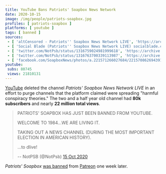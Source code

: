 ```yaml
---
title: YouTube Bans Patriots' Soapbox News Network
date: 2020-10-15
image: /img/people/patriots-soapbox.jpg
profiles: [ patriots-soapbox ]
platforms: [ youtube ]
tags: [ banned ]
sources:
 - [ 'altCensored - Patriots'' Soapbox News Network LIVE', 'https://archive.is/yaYtv' ]
 - [ 'Social Blade (Patriots'' Soapbox News Network LIVE) socialblade.com/youtube/channel/UCWW3gYCvKS412p7o6qSK5gg', 'https://archive.is/0WhUW' ]
 - [ 'twitter.com/NotPsb/status/1316759024981999618', 'https://archive.is/XNBM9' ]
 - [ 'twitter.com/NotPsb/status/1316763700339113987', 'https://archive.is/llCa7' ]
 - [ 'facebook.com/SoapboxNews/photos/a.221571266027684/221570862694391/', 'https://archive.is/hvsFN' ]
youtube:
 subs: 80745
 views: 21810131
---
```


[YouTube](/youtube/) deleted the channel _Patriots' Soapbox News Network LIVE_
in an effort to purge channels that the platform claimed were spreading
"harmful conspiracy theories." The two and a half year old channel had **80k
subscribers** and nearly **22 million total views**.
> PATRIOTS' SOAPBOX HAS JUST BEEN BANNED FROM YOUTUBE.
>
> WELCOME TO 1984...WE ARE LIVING IT.
>
> TAKING OUT A NEWS CHANNEL (DURING THE MOST IMPORTANT ELECTION IN AMERICAN
> HISTORY).
>
> ...to dlive!
>
> -- NotPSB (@NotPsb) [15 Oct 2020](https://archive.is/XNBM9)

_Patriots' Soapbox_ [was banned](/events/patreon-bans-patriots-soapbox/) from
[Patreon](/patreon/) one week later.
